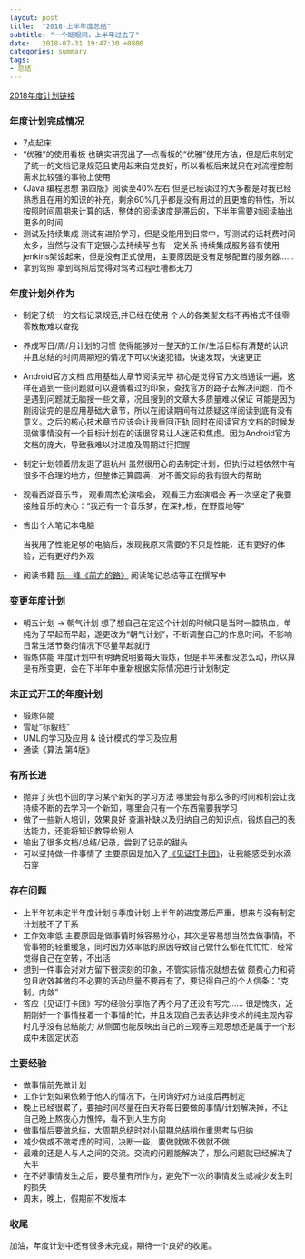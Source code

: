 ```yaml
---
layout: post
title:  "2018-上半年度总结"
subtitle: "一个眨眼间，上半年过去了"
date:   2018-07-31 19:47:30 +0800
categories: summary
tags: 
- 总结
---
```




[2018年度计划链接](http://f-ms.cn/plan/2018/01/15/plan_2018/)

### 年度计划完成情况

- 7点起床
- “优雅”的使用看板
  也确实研究出了一点看板的“优雅”使用方法，但是后来制定了统一的文档记录规范且使用起来自觉良好，所以看板后来就只在对流程控制需求比较强的事物上使用
- 《Java 编程思想 第四版》阅读至40%左右
  但是已经读过的大多都是对我已经熟悉且在用的知识的补充，剩余60%几乎都是没有用过的且更难的特性，所以按照时间周期来计算的话，整体的阅读速度是滞后的，下半年需要对阅读抽出更多的时间
- 测试及持续集成
  测试有进阶学习，但是没能用到日常中，写测试的话耗费时间太多，当然与没有下定狠心去持续写也有一定关系
  持续集成服务器有使用jenkins架设起来，但是没有正式使用，主要原因是没有足够配置的服务器……
- 拿到驾照
  拿到驾照后觉得对驾考过程吐槽都无力

### 年度计划外作为

- 制定了统一的文档记录规范,并已经在使用
  个人的各类型文档不再格式不佳零零散散难以查找

- 养成写日/周/月计划的习惯
  使得能够对一整天的工作/生活目标有清楚的认识
  并且总结的时间周期短的情况下可以快速犯错，快速发现，快速更正

- Android官方文档 应用基础大章节阅读完毕
  初心是觉得官方文档通读一遍，这样在遇到一些问题就可以遵循看过的印象，查找官方的路子去解决问题，而不是遇到问题就无脑搜一些文章，况且搜到的文章大多质量难以保证
  可能是因为刚阅读完的是应用基础大章节，所以在阅读期间有过质疑这样阅读到底有没有意义。之后的核心技术章节应该会让我重回正轨
  同时在阅读官方文档的时候发现做事情没有一个目标计划在的话很容易让人迷茫和焦虑。因为Android官方文档的庞大，导致我难以对进度及周期进行把握

- 制定计划领着朋友逛了逛杭州
  虽然很用心的去制定计划，但执行过程依然中有很多不合理的地方，但整体还算圆满，对不善交际的我有很大的帮助

- 观看西湖音乐节， 观看周杰伦演唱会， 观看王力宏演唱会
  再一次坚定了我要接触音乐的决心：“我还有一个音乐梦，在深扎根，在野蛮地等”

- 售出个人笔记本电脑

  当我用了性能足够的电脑后，发现我原来需要的不只是性能，还有更好的体验，还有更好的外观

- 阅读书籍 [阮一峰《前方的路》](https://www.ruanyifeng.com/road/)
  阅读笔记总结等正在撰写中


### 变更年度计划

- 朝五计划 -> 朝气计划
  想了想自己在定这个计划的时候只是当时一腔热血，单纯为了早起而早起，遂更改为“朝气计划”，不断调整自己的作息时间，不影响日常生活节奏的情况下尽量早起就行
- 锻炼体能
  年度计划中有明确说明要每天锻炼，但是半年来都没怎么动，所以算是有所变更，会在下半年中重新根据实际情况进行计划制定

### 未正式开工的年度计划

- 锻炼体能
- 雪耻“标毅线”
- UML的学习及应用 & 设计模式的学习及应用
- 通读《算法 第4版》

### 有所长进

- 抛弃了头也不回的学习某个新知的学习方法
  哪里会有那么多的时间和机会让我持续不断的去学习一个新知，哪里会只有一个东西需要我学习
- 做了一些新人培训，效果良好
  查漏补缺以及归纳自己的知识点，锻炼自己的表达能力，还能将知识教导给别人
- 输出了很多文档/总结/记录，尝到了记录的甜头
- 可以坚持做一件事情了
  主要原因是加入了[《见证打卡团》](https://weallwitness.com/rules)，让我能感受到水滴石穿

### 存在问题

- 上半年初未定半年度计划与季度计划
  上半年的进度滞后严重，想来与没有制定计划脱不了干系
- 工作效率低
  主要原因是做事情时候容易分心，其次是容易想当然去做事情，不管事物的轻重缓急，同时因为效率低的原因导致自己做什么都在忙忙忙，经常觉得自己在空转，不出活
- 想到一件事会对对方留下很深刻的印象，不管实际情况就想去做
  颇费心力和荷包且收效甚微的不必要的活动尽量不要再有了，要记得自己的个人信条：“克制，内敛”
- 答应《见证打卡团》写的经验分享拖了两个月了还没有写完……
  很是愧疚，近期刚好一个事情接着一个事情的忙，并且发现自己去表达非技术的纯主观内容时几乎没有总结能力
  从侧面也能反映出自己的三观等主观思想还是属于一个形成中未固定状态

### 主要经验

- 做事情前先做计划
- 工作计划如果依赖于他人的情况下，在问询好对方进度后再制定
- 晚上已经很累了，要抽时间尽量在白天将每日要做的事情/计划解决掉，不让自己晚上熬夜心力憔悴，看不到人生方向
- 做事情后要做总结，大周期总结时对小周期总结稍作重思考与归纳
- 减少做或不做考虑的时间，决断一些，要做就做不做就不做
- 最难的还是人与人之间的交流。交流的问题能解决了，那么问题就已经解决了大半
- 在不好事情发生之后，要尽量有所作为，避免下一次的事情发生或减少发生时的损失
- 周末，晚上，假期前不发版本

### 收尾

加油，年度计划中还有很多未完成，期待一个良好的收尾。